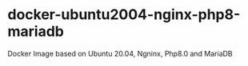 # docker-ubuntu2004-nginx-php8-mariadb
Docker Image based on Ubuntu 20.04, Ngninx, Php8.0 and MariaDB
